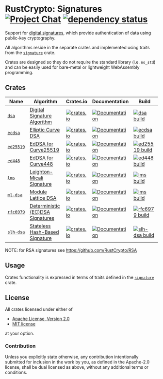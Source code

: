 # RustCrypto: Signatures [![Project Chat][chat-image]][chat-link] [![dependency status][deps-image]][deps-link]

Support for [digital signatures][1], which provide authentication of data using
public-key cryptography.

All algorithms reside in the separate crates and implemented using traits from
the [`signature`](https://docs.rs/signature/) crate.

Crates are designed so they do not require the standard library (i.e. `no_std`)
and can be easily used for bare-metal or lightweight WebAssembly programming.

## Crates

| Name        | Algorithm | Crates.io | Documentation | Build |
|-------------|-----------|-----------|---------------|-------|
| [`dsa`]     | [Digital Signature Algorithm](https://en.wikipedia.org/wiki/Digital_Signature_Algorithm) | [![crates.io](https://img.shields.io/crates/v/dsa.svg)](https://crates.io/crates/dsa) | [![Documentation](https://docs.rs/dsa/badge.svg)](https://docs.rs/dsa) | [![dsa build](https://github.com/RustCrypto/signatures/workflows/dsa/badge.svg?branch=master&event=push)](https://github.com/RustCrypto/signatures/actions?query=workflow%3Adsa)
| [`ecdsa`]   | [Elliptic Curve DSA](https://en.wikipedia.org/wiki/Elliptic_Curve_Digital_Signature_Algorithm) | [![crates.io](https://img.shields.io/crates/v/ecdsa.svg)](https://crates.io/crates/ecdsa) | [![Documentation](https://docs.rs/ecdsa/badge.svg)](https://docs.rs/ecdsa) | [![ecdsa build](https://github.com/RustCrypto/signatures/workflows/ecdsa/badge.svg?branch=master&event=push)](https://github.com/RustCrypto/signatures/actions?query=workflow%3Aecdsa) |
| [`ed25519`] | [EdDSA for Curve25519](https://en.wikipedia.org/wiki/EdDSA#Ed25519) | [![crates.io](https://img.shields.io/crates/v/ed25519.svg)](https://crates.io/crates/ed25519) | [![Documentation](https://docs.rs/ed25519/badge.svg)](https://docs.rs/ed25519) | [![ed25519 build](https://github.com/RustCrypto/signatures/workflows/ed25519/badge.svg?branch=master&event=push)](https://github.com/RustCrypto/signatures/actions?query=workflow%3Aed25519)
| [`ed448`] | [EdDSA for Curve448](https://en.wikipedia.org/wiki/EdDSA#Ed448) | [![crates.io](https://img.shields.io/crates/v/ed448-signature.svg)](https://crates.io/crates/ed448-signature) | [![Documentation](https://docs.rs/ed448-signature/badge.svg)](https://docs.rs/ed448-signature) | [![ed448 build](https://github.com/RustCrypto/signatures/actions/workflows/ed448.yml/badge.svg)](https://github.com/RustCrypto/signatures/actions/workflows/ed448.yml)
| [`lms`] | [Leighton-Micali Signature](https://datatracker.ietf.org/doc/html/rfc8554) | [![crates.io](https://img.shields.io/crates/v/lms-signature.svg)](https://crates.io/crates/lms-signature) | [![Documentation](https://docs.rs/lms-signature/badge.svg)](https://docs.rs/ed25519) | [![lms build](https://github.com/RustCrypto/signatures/actions/workflows/lms.yml/badge.svg)](https://github.com/RustCrypto/signatures/actions/workflows/lms.yml)
| [`ml-dsa`] | [Module Lattice DSA](https://csrc.nist.gov/pubs/fips/204/ipd) | [![crates.io](https://img.shields.io/crates/v/ml-dsa.svg)](https://crates.io/crates/ml-dsa) | [![Documentation](https://docs.rs/ml-dsa/badge.svg)](https://docs.rs/ml-dsa) | [![lms build](https://github.com/RustCrypto/signatures/actions/workflows/ml-dsa.yml/badge.svg)](https://github.com/RustCrypto/signatures/actions/workflows/lms.yml)
| [`rfc6979`] | [Deterministic (EC)DSA Signatures](https://datatracker.ietf.org/doc/html/rfc6979) | [![crates.io](https://img.shields.io/crates/v/rfc6979.svg)](https://crates.io/crates/rfc6979) | [![Documentation](https://docs.rs/rfc6979/badge.svg)](https://docs.rs/rfc6979) | [![rfc6979 build](https://github.com/RustCrypto/signatures/actions/workflows/rfc6979.yml/badge.svg)](https://github.com/RustCrypto/signatures/actions/workflows/rfc6979.yml)
| [`slh-dsa`] | [Stateless Hash-Based Signature](https://nvlpubs.nist.gov/nistpubs/FIPS/NIST.FIPS.205.ipd.pdf) | [![crates.io](https://img.shields.io/crates/v/slh-dsa.svg)](https://crates.io/crates/slh-dsa) | [![Documentation](https://docs.rs/slh-dsa/badge.svg)](https://docs.rs/ed25519) | [![slh-dsa build](https://github.com/RustCrypto/signatures/actions/workflows/slh-dsa.yml/badge.svg)](https://github.com/RustCrypto/signatures/actions/workflows/slh-dsa.yml)

NOTE: for RSA signatures see <https://github.com/RustCrypto/RSA>

## Usage

Crates functionality is expressed in terms of traits defined in the [`signature`][2]
crate.

## License

All crates licensed under either of

 * [Apache License, Version 2.0](http://www.apache.org/licenses/LICENSE-2.0)
 * [MIT license](http://opensource.org/licenses/MIT)

at your option.

### Contribution

Unless you explicitly state otherwise, any contribution intentionally submitted
for inclusion in the work by you, as defined in the Apache-2.0 license, shall be
dual licensed as above, without any additional terms or conditions.

[//]: # (badges)

[chat-image]: https://img.shields.io/badge/zulip-join_chat-blue.svg
[chat-link]: https://rustcrypto.zulipchat.com/#narrow/stream/260048-signatures
[deps-image]: https://deps.rs/repo/github/RustCrypto/signatures/status.svg
[deps-link]: https://deps.rs/repo/github/RustCrypto/signatures

[//]: # (crates)

[`dsa`]: ./dsa
[`ecdsa`]: ./ecdsa
[`ed448`]: ./ed448
[`ed25519`]: ./ed25519
[`lms`]: ./lms
[`ml-dsa`]: ./ml-dsa
[`rfc6979`]: ./rfc6979
[`slh-dsa`]: ./slh-dsa

[//]: # (general links)

[1]: https://en.wikipedia.org/wiki/Digital_signature
[2]: https://docs.rs/signature
